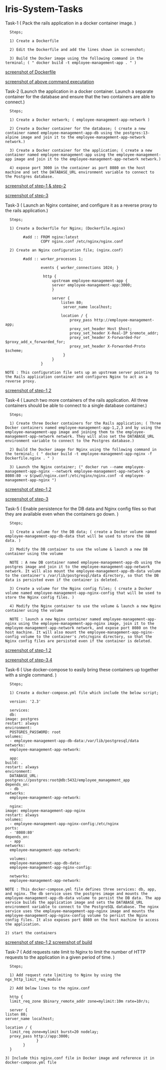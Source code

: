 # Iris-System-Tasks

Task-1 ( Pack the rails application in a docker container image. )

      Steps;

      1) Create a Dockerfile

      2) Edit the Dockerfile and add the lines shown in screenshot; 
      
      3) Build the Docker image using the following command in the terminal; ( " docker build -t employee-management-app . " )

[ screenshot of Dockerfile ](./images/Dockerfile.png "Dockerfile")

[ screenshot of above command executation ](./images/1.png "screenshot-1")

Task-2 (Launch the application in a docker container. Launch a separate container for the database and ensure that the two containers are able to connect.)

      Steps;

      1) Create a Docker network; ( employee-management-app-network )
      
      2) Create a Docker container for the database; ( create a new container named employee-management-app-db using the postgres:13-alpine image and join it to the employee-management-app-network network.)
      
      3) Create a Docker container for the application; ( create a new container named employee-management-app using the employee-management-app image and join it to the employee-management-app-network network.)
      
      4) expose port 3000 in the container as port 8080 on the host machine and set the DATABASE_URL environment variable to connect to the Postgres database.
      
[ screenshot of step-1 & step-2 ](./images/2.png "screenshot-2")

[ screenshot of step-3 ](./images/3.png "screenshot-3")

Task-3 ( Launch an Nginx container, and configure it as a reverse proxy to the rails application.)

      Steps;
      
      1) Create a Dockerfile for Nginx; (Dockerfile.nginx)
            
            #add :: FROM nginx:latest
                    COPY nginx.conf /etc/nginx/nginx.conf
                    
      2) Create an Nginx configuration file; (nginx.conf)
            
            #add :: worker_processes 1;

                    events { worker_connections 1024; }

                     http {
                         upstream employee-management-app {
                         server employee-management-app:3000;
                         }

                         server {
                             listen 80;
                              server_name localhost;

                             location / {
                                 proxy_pass http://employee-management-app;
                                 proxy_set_header Host $host;
                                 proxy_set_header X-Real-IP $remote_addr;
                                 proxy_set_header X-Forwarded-For $proxy_add_x_forwarded_for;
                                 proxy_set_header X-Forwarded-Proto $scheme;
                              }
                         }
                    }
                    
    NOTE : This configuration file sets up an upstream server pointing to the Rails application container and configures Nginx to act as a reverse proxy.

[ screenshot of step-1,2 ](./images/3.png "screenshot-4")   

Task-4 ( Launch two more containers of the rails application. All three containers should be able to connect to a single database container.)

      Steps;
      
      1) Create three Docker containers for the Rails application; ( Three Docker containers named employee-management-app-1,2,3 and by using the employee-management-app image and joining them to the employee-management-app-network network. They will also set the DATABASE_URL environment variable to connect to the Postgres database.)
      
      2) Build the Docker image for Nginx using the following command in the terminal; ( " docker build -t employee-management-app-nginx -f Dockerfile.nginx . " )
      
      3) Launch the Nginx container; (" docker run --name employee-management-app-nginx --network employee-management-app-network -p 8080:80 -v $(pwd)/nginx.conf:/etc/nginx/nginx.conf -d employee-management-app-nginx ")

[ screenshot of step-1,2 ](./images/3.png "screenshot-5")

[ screenshot of step-3 ](./images/4.png "screenshot-6")

Task-5 ( Enable persistence for the DB data and Nginx config files so that they are available even when the containers go down. )

      Steps;
      
      1) Create a volume for the DB data; ( create a Docker volume named employee-management-app-db-data that will be used to store the DB data. )
      
      2) Modify the DB container to use the volume & launch a new DB container using the volume
      
      NOTE : A new DB container named employee-management-app-db using the postgres image and join it to the employee-management-app-network network. It will also mount the employee-management-app-db-data volume to the container's /var/lib/postgresql/data directory, so that the DB data is persisted even if the container is deleted.
      
      3) Create a volume for the Nginx config files; ( create a Docker volume named employee-management-app-nginx-config that will be used to store the Nginx config files. )
      
      4) Modify the Nginx container to use the volume & launch a new Nginx container using the volume
      
      NOTE : launch a new Nginx container named employee-management-app-nginx using the employee-management-app-nginx image, join it to the employee-management-app-network network, and expose port 8080 on the host machine. It will also mount the employee-management-app-nginx-config volume to the container's /etc/nginx directory, so that the Nginx config files are persisted even if the container is deleted.

[ screenshot of step-1,2 ](./images/4.png "screenshot-7")

[ screenshot of step-3,4 ](./images/5.png "screenshot-8")

Task-6 ( Use docker-compose to easily bring these containers up together with a single command. )

      Steps;
      
      1) Create a docker-compose.yml file which include the below script;
      
      version: '2.3'

      services:
      db:
    image: postgres
    restart: always
    environment:
      POSTGRES_PASSWORD: root
    volumes:
      - employee-management-app-db-data:/var/lib/postgresql/data
    networks:
      employee-management-app-network:

      app:
    build: .
    restart: always
    environment:
      DATABASE_URL: postgres://postgres:root@db:5432/employee_management_app
    depends_on:
      - db
    networks:
      employee-management-app-network:

      nginx:
    image: employee-management-app-nginx
    restart: always
    volumes:
      - employee-management-app-nginx-config:/etc/nginx
    ports:
      - '8080:80'
    depends_on:
      - app
    networks:
      employee-management-app-network:

      volumes:
      employee-management-app-db-data:
      employee-management-app-nginx-config:

      networks:
      employee-management-app-network:
      
    NOTE : This docker-compose.yml file defines three services: db, app, and nginx. The db service uses the postgres image and mounts the employee-management-app-db-data volume to persist the DB data. The app service builds the application image and sets the DATABASE_URL environment variable to connect to the PostgreSQL database. The nginx service uses the employee-management-app-nginx image and mounts the employee-management-app-nginx-config volume to persist the Nginx config files. It also exposes port 8080 on the host machine to access the application.
    
    2) start the containers
    
[ screenshot of step-1,2 ](./images/6.png "screenshot-9")
[ screenshot of build ](./images/8.png "screenshot-10")

Task-7 ( Add requests rate limit to Nginx to limit the number of HTTP requests to the application in a given period of time. )

      Steps;
      
      1) Add request rate limiting to Nginx by using the ngx_http_limit_req_module
      
      2) Add below lines to the nginx.conf
      
      http {
      limit_req_zone $binary_remote_addr zone=mylimit:10m rate=10r/s;

      server {
    listen 80;
    server_name localhost;

    location / {
      limit_req zone=mylimit burst=20 nodelay;
      proxy_pass http://app:3000;
                  }
            }
      }
      
    3) Include this nginx.conf file in Docker image and reference it in docker-compose.yml file



      
      
